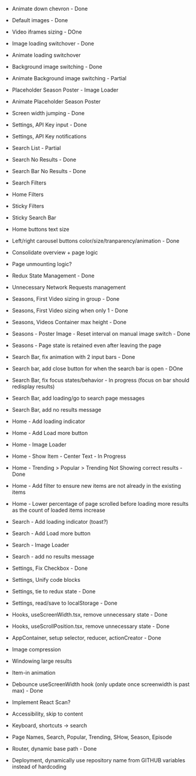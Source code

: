 - Animate down chevron - Done
- Default images - Done
- Video iframes sizing - DOne
- Image loading switchover - Done
- Animate loading switchover 
- Background image switching - Done
- Animate Background image switching - Partial
- Placeholder Season Poster - Image Loader
- Animate Placeholder Season Poster

- Screen width jumping - Done
- Settings, API Key input - Done
- Settings, API Key notifications

- Search List - Partial
- Search No Results - Done
- Search Bar No Results - Done
- Search Filters
- Home Filters
- Sticky Filters
- Sticky Search Bar
- Home buttons text size
- Left/right carousel buttons color/size/tranparency/animation - Done
- Consolidate overview + page logic
- Page unmounting logic?
- Redux State Management - Done
- Unnecessary Network Requests management


- Seasons, First Video sizing in group - Done
- Seasons, First Video sizing when only 1 - Done
- Seasons, Videos Container max height - Done
- Seasons - Poster Image - Reset interval on manual image switch - Done
- Seasons - Page state is retained even after leaving the page

- Search Bar, fix animation with 2 input bars - Done
- Search bar, add close button for when the search bar is open - DOne
- Search Bar, fix focus states/behavior - In progress (focus on bar should redisplay results)
- Search Bar, add loading/go to search page messages
- Search Bar, add no results message

- Home - Add loading indicator
- Home - Add Load more button
- Home - Image Loader
- Home - Show Item - Center Text - In Progress
- Home - Trending > Popular > Trending Not Showing correct results - Done
- Home - Add filter to ensure new items are not already in the existing items
- Home - Lower percentage of page scrolled before loading more results as the count of loaded items increase

- Search - Add loading indicator (toast?)
- Search - Add Load more button
- Search - Image Loader
- Search - add no results message


- Settings, Fix Checkbox - Done
- Settings, Unify code blocks
- Settings, tie to redux state - Done
- Settings, read/save to localStorage - Done

- Hooks, useScreenWidth.tsx, remove unnecessary state - Done
- Hooks, useScrollPosition.tsx, remove unnecessary state - Done

- AppContainer, setup selector, reducer, actionCreator - Done

- Image compression
- Windowing large results
- Item-in animation
- Debounce useScreenWidth hook (only update once screenwidth is past max) - Done
- Implement React Scan?

- Accessibility, skip to content

- Keyboard, shortcuts -> search

- Page Names, Search, Popular, Trending, SHow, Season, Episode


- Router, dynamic base path - Done

- Deployment, dynamically use repository name from GITHUB variables instead of hardcoding